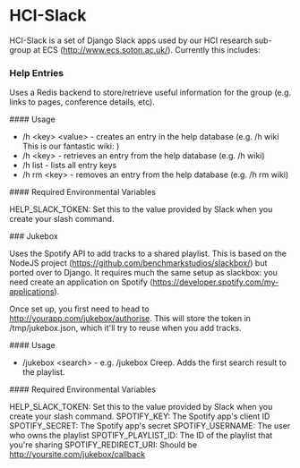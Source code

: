 # HCI-Slack

HCI-Slack is a set of Django Slack apps used by our HCI research sub-group at ECS (http://www.ecs.soton.ac.uk/). Currently this includes:

### Help Entries

Uses a Redis backend to store/retrieve useful information for the group (e.g. links to pages, conference details, etc). 

#### Usage

* /h &lt;key&gt; &lt;value&gt; - creates an entry in the help database (e.g. /h wiki This is our fantastic wiki: <url here>)
* /h &lt;key&gt; - retrieves an entry from the help database (e.g. /h wiki)
* /h list - lists all entry keys
* /h rm &lt;key&gt; - removes an entry from the help database (e.g. /h rm wiki)

#### Required Environmental Variables

HELP_SLACK_TOKEN: Set this to the value provided by Slack when you create your slash command.

### Jukebox

Uses the Spotify API to add tracks to a shared playlist. This is based on the NodeJS project (https://github.com/benchmarkstudios/slackbox/) but ported over to Django. It requires much the same setup as slackbox: you need create an application on Spotify (https://developer.spotify.com/my-applications).

Once set up, you first need to head to http://yourapp.com/jukebox/authorise. This will store the token in /tmp/jukebox.json, which it'll try to reuse when you add tracks.

#### Usage

* /jukebox &lt;search&gt; - e.g. /jukebox Creep. Adds the first search result to the playlist.

#### Required Environmental Variables

HELP_SLACK_TOKEN: Set this to the value provided by Slack when you create your slash command.
SPOTIFY_KEY: The Spotify app's client ID
SPOTIFY_SECRET: The Spotify app's secret
SPOTIFY_USERNAME: The user who owns the playlist
SPOTIFY_PLAYLIST_ID: The ID of the playlist that you're sharing
SPOTIFY_REDIRECT_URI: Should be http://yoursite.com/jukebox/callback
